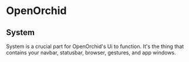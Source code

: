 # OpenOrchid
## System
System is a crucial part for OpenOrchid's Ui to function.
It's the thing that contains your navbar, statusbar, browser, gestures, and app windows.
